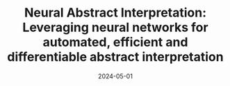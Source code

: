 ---
layout: publications
type: thesis

title: "Neural Abstract Interpretation: Leveraging neural networks for automated, efficient and differentiable abstract interpretation"
authors: <span class=author-font>Shaurya Gomber</span>
date: 2024-05-01

venue:
  - name: "MS Thesis 2024 (UIUC)"
    url: "https://www.ideals.illinois.edu/items/131524"

award:
  name: "David J. Kuck Outstanding Master’s Thesis Award 2024"
  url: "https://siebelschool.illinois.edu/about/awards/graduate-fellowships-awards/david-j-kuck-outstanding-thesis-awards"

links:
  - name: "Thesis Link"
    url: "https://www.ideals.illinois.edu/items/131524"

bibtex: |
    @mastersthesis{
        nai_gomber_2024,
        title={Neural abstract interpretation: Leveraging neural networks for automated,
               efficient and differentiable abstract interpretation},
        author={Gomber, Shaurya},
        year={2024},
        school={University of Illinois at Urbana-Champaign},
        url={https://www.ideals.illinois.edu/items/131524}
    }
---